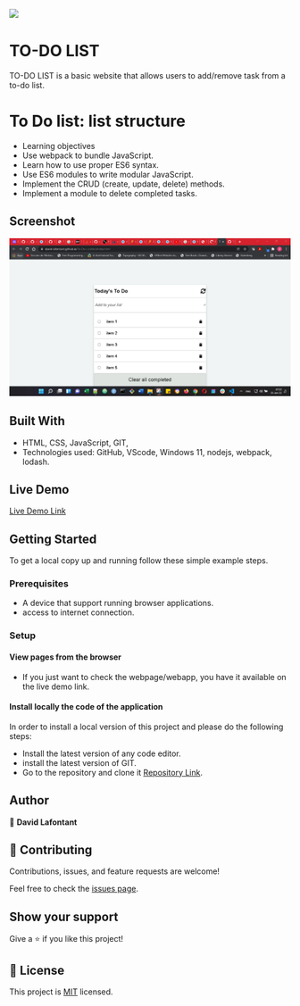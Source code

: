 ![](https://img.shields.io/badge/Microverse-blueviolet)

# TO-DO LIST
TO-DO LIST is a basic website that allows users to add/remove task from a to-do list. 

# To Do list: list structure
- Learning objectives
- Use webpack to bundle JavaScript.
- Learn how to use proper ES6 syntax.
- Use ES6 modules to write modular JavaScript.
- Implement the CRUD (create, update, delete) methods.
- Implement a module to delete completed tasks. 

## Screenshot

![Screenshot](Screenshot.png)

## Built With

- HTML, CSS, JavaScript, GIT,
- Technologies used: GitHub, VScode, Windows 11, nodejs, webpack, lodash.

## Live Demo

[Live Demo Link](https://david-lafontant.github.io/To-Do-List/)


## Getting Started

To get a local copy up and running follow these simple example steps.

### Prerequisites

- A device that support running browser applications.
- access to internet connection.


### Setup

#### View pages from the browser

- If you just want to check the webpage/webapp, you have it available on the live demo link.

#### Install locally the code of the application

In order to install a local version of this project and please do the following steps:
- Install the latest version of any code editor.
- install the latest version of GIT.
- Go to the repository and clone it [Repository Link](https://github.com/david-lafontant/To-Do-List/).


## Author


👤 **David Lafontant**



## 🤝 Contributing

Contributions, issues, and feature requests are welcome!

Feel free to check the [issues page](https://github.com/david-lafontant/To-Do-List/issues).

## Show your support

Give a ⭐️ if you like this project!

## 📝 License

This project is [MIT](LICENCE.md) licensed.